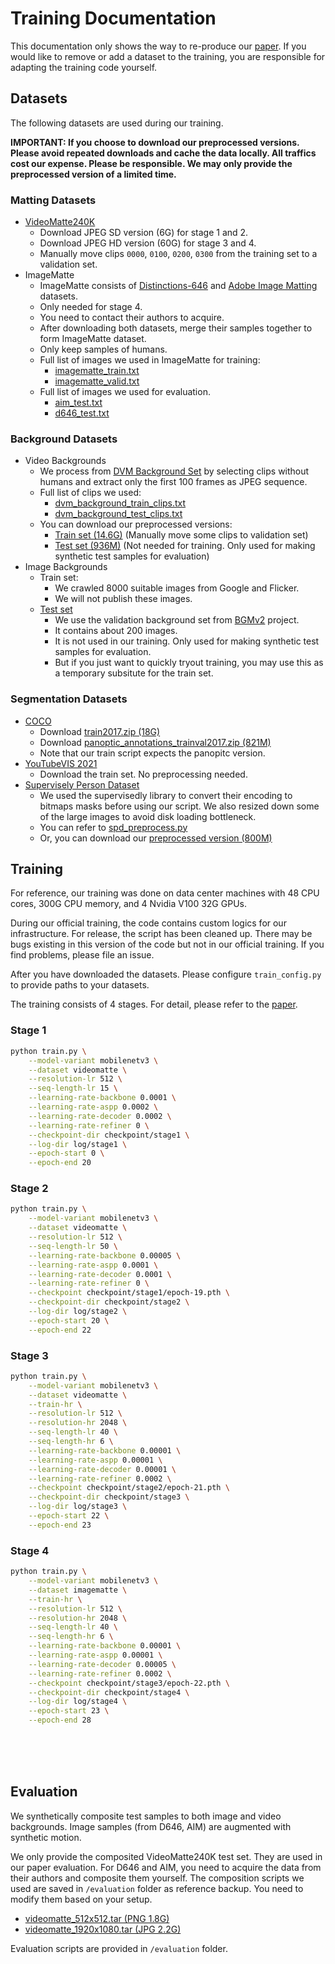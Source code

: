 # Training Documentation

This documentation only shows the way to re-produce our [paper](https://peterl1n.github.io/RobustVideoMatting/). If you would like to remove or add a dataset to the training, you are responsible for adapting the training code yourself.

## Datasets

The following datasets are used during our training.

**IMPORTANT: If you choose to download our preprocessed versions. Please avoid repeated downloads and cache the data locally. All traffics cost our expense. Please be responsible. We may only provide the preprocessed version of a limited time.**

### Matting Datasets
* [VideoMatte240K](https://grail.cs.washington.edu/projects/background-matting-v2/#/datasets)
    * Download JPEG SD version (6G) for stage 1 and 2.
    * Download JPEG HD version (60G) for stage 3 and 4.
    * Manually move clips `0000`, `0100`, `0200`, `0300` from the training set to a validation set.
* ImageMatte
    * ImageMatte consists of [Distinctions-646](https://wukaoliu.github.io/HAttMatting/) and [Adobe Image Matting](https://sites.google.com/view/deepimagematting) datasets.
    * Only needed for stage 4.
    * You need to contact their authors to acquire.
    * After downloading both datasets, merge their samples together to form ImageMatte dataset.
    * Only keep samples of humans.
    * Full list of images we used in ImageMatte for training:
        * [imagematte_train.txt](/documentation/misc/imagematte_train.txt)
        * [imagematte_valid.txt](/documentation/misc/imagematte_train.txt)
    * Full list of images we used for evaluation.
        * [aim_test.txt](/documentation/misc/aim_test.txt)
        * [d646_test.txt](/documentation/misc/d646_test.txt)
### Background Datasets
* Video Backgrounds
    * We process from [DVM Background Set](https://github.com/nowsyn/DVM) by selecting clips without humans and extract only the first 100 frames as JPEG sequence.
    * Full list of clips we used:
        * [dvm_background_train_clips.txt](/documentation/misc/dvm_background_train_clips.txt)
        * [dvm_background_test_clips.txt](/documentation/misc/dvm_background_test_clips.txt)
    * You can download our preprocessed versions:
        * [Train set (14.6G)](https://robustvideomatting.s3.us-west-2.amazonaws.com/data/BackgroundVideosTrain.tar) (Manually move some clips to validation set)
        * [Test set (936M)](https://robustvideomatting.s3.us-west-2.amazonaws.com/data/BackgroundVideosTest.tar) (Not needed for training. Only used for making synthetic test samples for evaluation)
* Image Backgrounds
    * Train set:
        * We crawled 8000 suitable images from Google and Flicker.
        * We will not publish these images.
    * [Test set](https://grail.cs.washington.edu/projects/background-matting-v2/#/datasets)
        * We use the validation background set from [BGMv2](https://grail.cs.washington.edu/projects/background-matting-v2/) project.
        * It contains about 200 images.
        * It is not used in our training. Only used for making synthetic test samples for evaluation.
        * But if you just want to quickly tryout training, you may use this as a temporary subsitute for the train set.

### Segmentation Datasets

* [COCO](https://cocodataset.org/#download)
    * Download [train2017.zip (18G)](http://images.cocodataset.org/zips/train2017.zip)
    * Download [panoptic_annotations_trainval2017.zip (821M)](http://images.cocodataset.org/annotations/panoptic_annotations_trainval2017.zip)
    * Note that our train script expects the panopitc version.
* [YouTubeVIS 2021](https://youtube-vos.org/dataset/vis/)
    * Download the train set. No preprocessing needed.
* [Supervisely Person Dataset](https://supervise.ly/explore/projects/supervisely-person-dataset-23304/datasets)
    * We used the supervisedly library to convert their encoding to bitmaps masks before using our script. We also resized down some of the large images to avoid disk loading bottleneck.
    * You can refer to [spd_preprocess.py](/documentation/misc/spd_preprocess.py)
    * Or, you can download our [preprocessed version (800M)](https://robustvideomatting.s3.us-west-2.amazonaws.com/data/SuperviselyPersonDataset.tar)

## Training

For reference, our training was done on data center machines with 48 CPU cores, 300G CPU memory, and 4 Nvidia V100 32G GPUs.

During our official training, the code contains custom logics for our infrastructure. For release, the script has been cleaned up. There may be bugs existing in this version of the code but not in our official training. If you find problems, please file an issue.

After you have downloaded the datasets. Please configure `train_config.py` to provide paths to your datasets.

The training consists of 4 stages. For detail, please refer to the [paper](https://peterl1n.github.io/RobustVideoMatting/).

### Stage 1
```sh
python train.py \
    --model-variant mobilenetv3 \
    --dataset videomatte \
    --resolution-lr 512 \
    --seq-length-lr 15 \
    --learning-rate-backbone 0.0001 \
    --learning-rate-aspp 0.0002 \
    --learning-rate-decoder 0.0002 \
    --learning-rate-refiner 0 \
    --checkpoint-dir checkpoint/stage1 \
    --log-dir log/stage1 \
    --epoch-start 0 \
    --epoch-end 20
```

### Stage 2
```sh
python train.py \
    --model-variant mobilenetv3 \
    --dataset videomatte \
    --resolution-lr 512 \
    --seq-length-lr 50 \
    --learning-rate-backbone 0.00005 \
    --learning-rate-aspp 0.0001 \
    --learning-rate-decoder 0.0001 \
    --learning-rate-refiner 0 \
    --checkpoint checkpoint/stage1/epoch-19.pth \
    --checkpoint-dir checkpoint/stage2 \
    --log-dir log/stage2 \
    --epoch-start 20 \
    --epoch-end 22
```

### Stage 3
```sh
python train.py \
    --model-variant mobilenetv3 \
    --dataset videomatte \
    --train-hr \
    --resolution-lr 512 \
    --resolution-hr 2048 \
    --seq-length-lr 40 \
    --seq-length-hr 6 \
    --learning-rate-backbone 0.00001 \
    --learning-rate-aspp 0.00001 \
    --learning-rate-decoder 0.00001 \
    --learning-rate-refiner 0.0002 \
    --checkpoint checkpoint/stage2/epoch-21.pth \
    --checkpoint-dir checkpoint/stage3 \
    --log-dir log/stage3 \
    --epoch-start 22 \
    --epoch-end 23
```

### Stage 4
```sh
python train.py \
    --model-variant mobilenetv3 \
    --dataset imagematte \
    --train-hr \
    --resolution-lr 512 \
    --resolution-hr 2048 \
    --seq-length-lr 40 \
    --seq-length-hr 6 \
    --learning-rate-backbone 0.00001 \
    --learning-rate-aspp 0.00001 \
    --learning-rate-decoder 0.00005 \
    --learning-rate-refiner 0.0002 \
    --checkpoint checkpoint/stage3/epoch-22.pth \
    --checkpoint-dir checkpoint/stage4 \
    --log-dir log/stage4 \
    --epoch-start 23 \
    --epoch-end 28
```

<br><br><br>

## Evaluation

We synthetically composite test samples to both image and video backgrounds. Image samples (from D646, AIM) are augmented with synthetic motion.

We only provide the composited VideoMatte240K test set. They are used in our paper evaluation. For D646 and AIM, you need to acquire the data from their authors and composite them yourself. The composition scripts we used are saved in `/evaluation` folder as reference backup. You need to modify them based on your setup.

* [videomatte_512x512.tar (PNG 1.8G)](https://robustvideomatting.s3.us-west-2.amazonaws.com/eval/videomatte_512x288.tar)
* [videomatte_1920x1080.tar (JPG 2.2G)](https://robustvideomatting.s3.us-west-2.amazonaws.com/eval/videomatte_1920x1080.tar)

Evaluation scripts are provided in `/evaluation` folder.